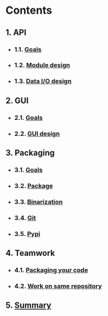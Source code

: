 # Contents
## 1. API
- ### 1.1. [Goals](mds/api_goals.md)
- ### 1.2. [Module design](mds/api_module_design.md)
- ### 1.3. [Data I/O design](mds/api_data_io_design.md)

## 2. GUI
- ### 2.1. [Goals](mds/gui_goals.md)
- ### 2.2. [GUI design](mds/gui_design.md)

## 3. Packaging
- ### 3.1. [Goals](mds/packaging_goals.md)
- ### 3.2. [Package](mds/packaging_package.md)
- ### 3.3. [Binarization](mds/packaging_binarization.md)
- ### 3.4. [Git](mds/packaging_git.md)
- ### 3.5. [Pypi](mds/packaging_pypi.md)

## 4. Teamwork
- ### 4.1. [Packaging your code](mds/co_packaging.md)
- ### 4.2. [Work on same repository](mds/co_github_branch.md)

## 5. [Summary](mds/summary.md)

